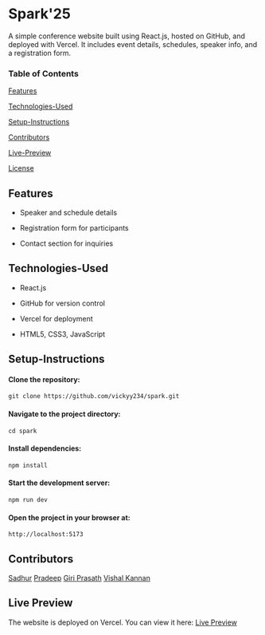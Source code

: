 
# Spark'25

A simple conference website built using React.js, hosted on GitHub, and deployed with Vercel. It includes event details, schedules, speaker info, and a registration form.

### Table of Contents

  [Features](#Features)

  [Technologies-Used](#Technologies-Used)

  [Setup-Instructions](#Setup-Instructions)

  [Contributors](#Contributors)

  [Live-Preview](#Live-Preview)

  [License](#License)


## Features
- Speaker and schedule details
 
- Registration form for participants
 
- Contact section for inquiries



## Technologies-Used
- React.js

- GitHub for version control

- Vercel for deployment

- HTML5, CSS3, JavaScript

## Setup-Instructions
#### Clone the repository:

``git clone https://github.com/vickyy234/spark.git``

#### Navigate to the project directory:

``cd spark``

#### Install dependencies:

``npm install``

#### Start the development server:

``npm run dev``

#### Open the project in your browser at:
``http://localhost:5173``
## Contributors

  [Sadhur](https://github.com/Sadhurnithy)
  [Pradeep](https://github.com/Pradeep5377)
  [Giri Prasath](https://github.com/Giriprasath1726)
  [Vishal Kannan](https://github.com/VISHALKANNAN070)


## Live Preview

The website is deployed on Vercel. You can view it here:
[Live Preview](https://spark-three-orcin.vercel.app/)